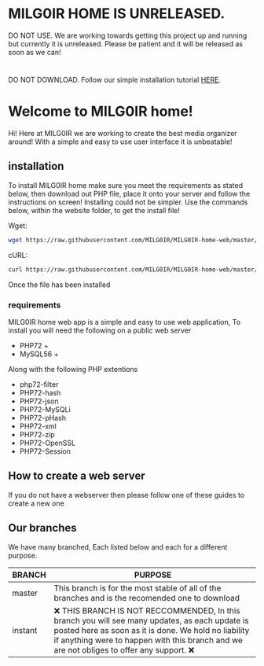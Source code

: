 
# MILG0IR HOME IS UNRELEASED.
DO NOT USE. We are working towards getting this project up and running but currently it is unreleased. Please be patient and it will be released as soon as we can!
#
DO NOT DOWNLOAD. Follow our simple installation tutorial [HERE](#installation).
# Welcome to MILG0IR home!
Hi! Here at MILG0IR we are working to create the best media organizer around! With a simple and easy to use user interface it is unbeatable!

## installation
To install MILG0IR home make sure you meet the requirements as stated below, then download out PHP file, place it onto your server and follow the instructions on screen! Installing could not be simpler. Use the commands below, within the website folder, to get the install file!

Wget:
```sh
wget https://raw.githubusercontent.com/MILG0IR/MILG0IR-home-web/master/install.php
```
cURL:
```sh
curl https://raw.githubusercontent.com/MILG0IR/MILG0IR-home-web/master/install.php > install.php
```
Once the file has been installed

### requirements
MILG0IR home web app is a simple and easy to use web application, To install you will need the following on a public web server

- PHP72 +
- MySQL56 +

Along with the following PHP extentions

- php72-filter
- PHP72-hash
- PHP72-json
- PHP72-MySQLi
- PHP72-pHash
- PHP72-xml
- PHP72-zip
- PHP72-OpenSSL
- PHP72-Session

## How to create a web server
If you do not have a webserver then please follow one of these guides to create a new one

## Our branches
We have many branched, Each listed below and each for a different purpose.

| BRANCH          | PURPOSE |
| --------------- | ------- |
| master          | This branch is for the most stable of all of the branches and is the recomended one to download |
| instant         | :x: THIS BRANCH IS NOT RECCOMMENDED, In this branch you will see many updates, as each update is posted here as soon as it is done. We hold no liability if anything were to happen with this branch and we are not obliges to offer any support. :x:| 
